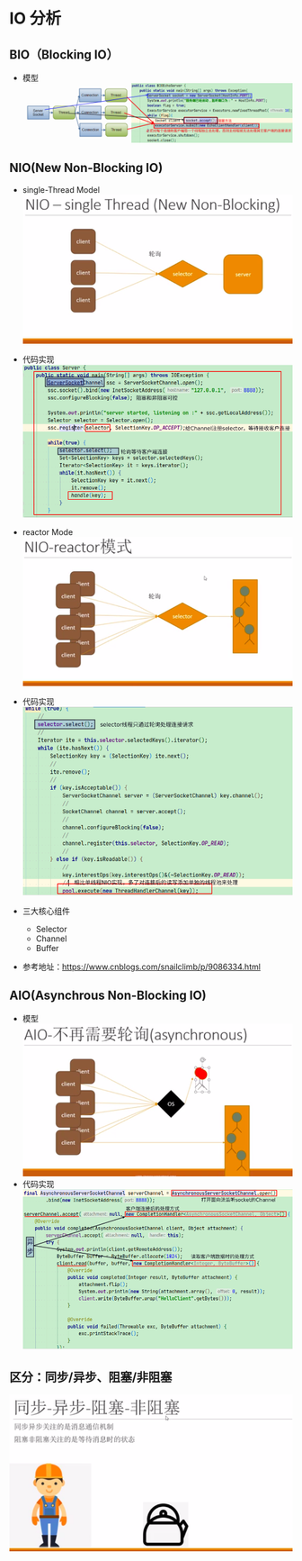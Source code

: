 # IO 分析
## BIO（Blocking IO）
-   模型
    ![](./images/BIO原理.png)
    
## NIO(New Non-Blocking IO)
-   single-Thread Model
   ![](./images/NIO-single-Thread模型.png) 
   -    代码实现
   ![](./images/NIO-single-Thread编码实现.png)
-    reactor Mode
   ![](./images/NIO-reactor模型.png)   
   -    代码实现
   ![](./images/NIO-reactor编码实现.png)  
   
-   三大核心组件
    -   Selector
    -   Channel   
    -   Buffer
    
-   参考地址：https://www.cnblogs.com/snailclimb/p/9086334.html   
   
## AIO(Asynchrous Non-Blocking IO)    
-   模型
    ![](./images/AIO模型.png)  
-   代码实现
    ![](./images/AIO异步非阻塞编码实现.png)     
    
    
## 区分：同步/异步、阻塞/非阻塞
![](./images/同步异步阻塞非阻塞的区分.png)           
